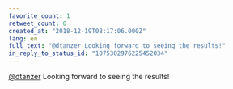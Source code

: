 ```yaml
---
favorite_count: 1
retweet_count: 0
created_at: "2018-12-19T08:17:06.000Z"
lang: en
full_text: "@dtanzer Looking forward to seeing the results!"
in_reply_to_status_id: "1075302976225452034"
---
```


[@dtanzer](https://twitter.com/dtanzer) Looking forward to seeing the results!
